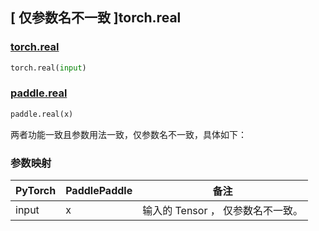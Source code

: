 ## [ 仅参数名不一致 ]torch.real
### [torch.real](https://pytorch.org/docs/stable/generated/torch.real.html?highlight=real#torch.real)

```python
torch.real(input)
```

### [paddle.real](https://www.paddlepaddle.org.cn/documentation/docs/zh/develop/api/paddle/real_cn.html#real)

```python
paddle.real(x)
```

两者功能一致且参数用法一致，仅参数名不一致，具体如下：
### 参数映射

| PyTorch       | PaddlePaddle | 备注                                                   |
| ------------- | ------------ | ------------------------------------------------------ |
| input         | x            | 输入的 Tensor ， 仅参数名不一致。                   |
